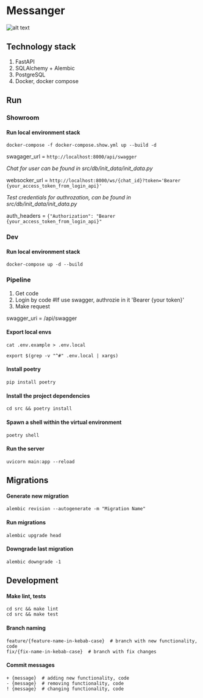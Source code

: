 # Messanger
![alt text](https://img.shields.io/badge/python-3.13.2-orange)

## Technology stack

1. FastAPI
2. SQLAlchemy + Alembic
3. PostgreSQL
4. Docker, docker compose

## Run

### Showroom

#### Run local environment stack
```shell
docker-compose -f docker-compose.show.yml up --build -d 
```

swagager_url  = `http://localhost:8000/api/swagger`

*Chat for user can be found in src/db/init_data/init_data.py*

websocker_url = `http://localhost:8000/ws/{chat_id}?token='Bearer {your_access_token_from_login_api}'`

*Test credentials for authrozation, can be found in src/db/init_data/init_data.py*

auth_headers = `{"Authorization": "Bearer {your_access_token_from_login_api}"`




### Dev

#### Run local environment stack
```shell
docker-compose up -d --build
```

### Pipeline
1. Get code 
2. Login by code #If use swagger, authrozie in it 'Bearer {your token}'
3. Make request

swagger_uri = /api/swagger

#### Export local envs
```shell
cat .env.example > .env.local

export $(grep -v "^#" .env.local | xargs)
```

#### Install poetry
```shell
pip install poetry
```

#### Install the project dependencies
```shell
cd src && poetry install
```

#### Spawn a shell within the virtual environment
```shell
poetry shell
```

#### Run the server
```shell
uvicorn main:app --reload
```

## Migrations

#### Generate new migration
```shell
alembic revision --autogenerate -m "Migration Name"
```

#### Run migrations
```shell
alembic upgrade head
```

#### Downgrade last migration
```shell
alembic downgrade -1
```

## Development

#### Make lint, tests
```shell
cd src && make lint
cd src && make test
```

#### Branch naming
```
feature/{feature-name-in-kebab-case}  # branch with new functionality, code
fix/{fix-name-in-kebab-case}  # branch with fix changes
```

#### Commit messages
```
+ {message}  # adding new functionality, code
- {message}  # removing functionality, code
! {message}  # changing functionality, code
```
